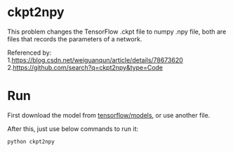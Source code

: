 # ckpt2npy
This problem changes the TensorFlow .ckpt file to numpy .npy file, both are files that records the parameters of a network.

Referenced by:
1.https://blog.csdn.net/weiguanqun/article/details/78673620
2.https://github.com/search?q=ckpt2npy&type=Code

# Run
First download the model from [tensorflow/models](https://github.com/tensorflow/models/tree/master/research/slim/), or use another file.

After this, just use below commands to run it:
```Python
python ckpt2npy
```
